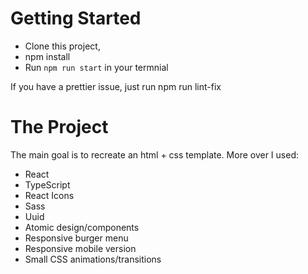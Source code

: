 # Getting Started

- Clone this project, 
- npm install
- Run `npm run start` in your termnial

If you have a prettier issue, just run npm run lint-fix

# The Project
The main goal is to recreate an html + css template.
More over I used:

- React
- TypeScript
- React Icons
- Sass
- Uuid
- Atomic design/components
- Responsive burger menu
- Responsive mobile version
- Small CSS animations/transitions
